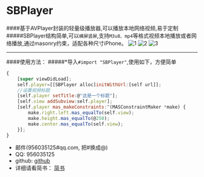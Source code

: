 # SBPlayer
####基于AVPlayer封装的轻量级播放器,可以播放本地网络视频,易于定制
#####SBPlayer结构简单,可以`横屏竖屏`,支持`M3u8、mp4`等格式视频本地播放或者网络播放,通过masonry约束，适配各种尺寸iPhone。
![1](https://github.com/shibiao/SBPlayer/blob/master/Images/2.gif)
![2](https://github.com/shibiao/SBPlayer/blob/master/Images/3.gif)
![3](https://github.com/shibiao/SBPlayer/blob/master/Images/4.gif)
***
####使用方法：
#####*导入` #import "SBPlayer" `,使用如下，方便简单

```javascript
{
    [super viewDidLoad];
    self.player=[[SBPlayer alloc]initWithUrl:[self url]];
    //设置视频标题
    [self.player setTitle:@"这是一个标题"];
    [self.view addSubview:self.player];
    [self.player mas_makeConstraints:^(MASConstraintMaker *make) {
        make.right.left.mas_equalTo(self.view);
        make.height.mas_equalTo(@250);
        make.center.mas_equalTo(self.view);
    }];
}
```
* 邮件(956035125#qq.com, 把#换成@)
* QQ: 956035125
* github: [github](https://github.com/shibiao)
* 详细请看简书： [简书](http://www.jianshu.com/p/ffe1bd598bf2)
